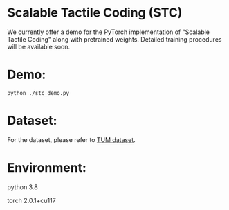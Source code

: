 # Scalable Tactile Coding (STC)
We currently offer a demo for the PyTorch implementation of "Scalable Tactile Coding" along with pretrained weights. Detailed training procedures will be available soon.

# Demo: 
    python ./stc_demo.py

# Dataset:
For the dataset, please refer to [TUM dataset](https://cloud.lmt.ei.tum.de/s/pDEPZnGomQYtH4c).

# Environment:

python 3.8

torch 2.0.1+cu117



